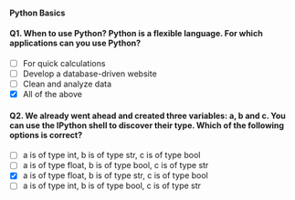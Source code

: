 #### Python Basics

#### Q1. When to use Python? Python is a flexible language. For which applications can you use Python?
- [ ] For quick calculations
- [ ] Develop a database-driven website
- [ ] Clean and analyze data
- [x] All of the above

#### Q2. We already went ahead and created three variables: a, b and c. You can use the IPython shell to discover their type. Which of the following options is correct?
- [ ] a is of type int, b is of type str, c is of type bool
- [ ] a is of type float, b is of type bool, c is of type str
- [x] a is of type float, b is of type str, c is of type bool
- [ ] a is of type int, b is of type bool, c is of type str
